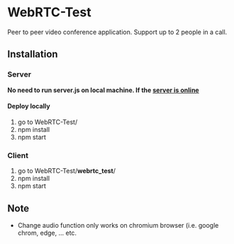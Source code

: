 # WebRTC-Test

Peer to peer video conference application. Support up to 2 people in a call. 

## Installation

### Server
**No need to run server.js on local machine. If the [server is online](https://web-rtc-test-v1.herokuapp.com/)**
#### Deploy locally
 1. go to  WebRTC-Test/
 2. npm install
 3. npm start

### Client
 1. go to  WebRTC-Test/**webrtc_test**/
 2. npm install
 3. npm start

## Note
 -  Change audio function only works on chromium browser (i.e. google chrom, edge, ... etc.
